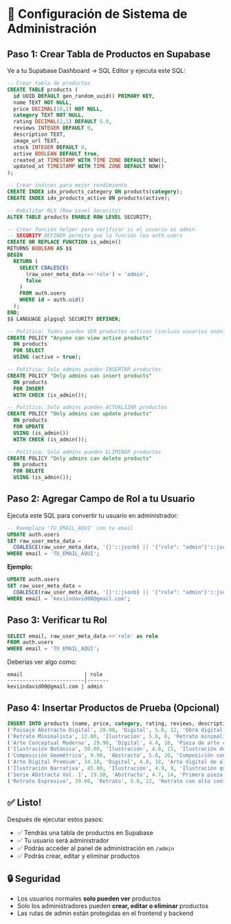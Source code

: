 # 🔐 Configuración de Sistema de Administración

## Paso 1: Crear Tabla de Productos en Supabase

Ve a tu Supabase Dashboard → SQL Editor y ejecuta este SQL:

```sql
-- Crear tabla de productos
CREATE TABLE products (
  id UUID DEFAULT gen_random_uuid() PRIMARY KEY,
  name TEXT NOT NULL,
  price DECIMAL(10,2) NOT NULL,
  category TEXT NOT NULL,
  rating DECIMAL(2,1) DEFAULT 5.0,
  reviews INTEGER DEFAULT 0,
  description TEXT,
  image_url TEXT,
  stock INTEGER DEFAULT 0,
  active BOOLEAN DEFAULT true,
  created_at TIMESTAMP WITH TIME ZONE DEFAULT NOW(),
  updated_at TIMESTAMP WITH TIME ZONE DEFAULT NOW()
);

-- Crear índices para mejor rendimiento
CREATE INDEX idx_products_category ON products(category);
CREATE INDEX idx_products_active ON products(active);

-- Habilitar RLS (Row Level Security)
ALTER TABLE products ENABLE ROW LEVEL SECURITY;

-- Crear función helper para verificar si el usuario es admin
-- SECURITY DEFINER permite que la función lea auth.users
CREATE OR REPLACE FUNCTION is_admin()
RETURNS BOOLEAN AS $$
BEGIN
  RETURN (
    SELECT COALESCE(
      (raw_user_meta_data->>'role') = 'admin',
      false
    )
    FROM auth.users
    WHERE id = auth.uid()
  );
END;
$$ LANGUAGE plpgsql SECURITY DEFINER;

-- Política: Todos pueden VER productos activos (incluso usuarios anónimos)
CREATE POLICY "Anyone can view active products"
  ON products
  FOR SELECT
  USING (active = true);

-- Política: Solo admins pueden INSERTAR productos
CREATE POLICY "Only admins can insert products"
  ON products
  FOR INSERT
  WITH CHECK (is_admin());

-- Política: Solo admins pueden ACTUALIZAR productos
CREATE POLICY "Only admins can update products"
  ON products
  FOR UPDATE
  USING (is_admin())
  WITH CHECK (is_admin());

-- Política: Solo admins pueden ELIMINAR productos
CREATE POLICY "Only admins can delete products"
  ON products
  FOR DELETE
  USING (is_admin());
```

## Paso 2: Agregar Campo de Rol a tu Usuario

Ejecuta este SQL para convertir tu usuario en administrador:

```sql
-- Reemplaza 'TU_EMAIL_AQUI' con tu email
UPDATE auth.users
SET raw_user_meta_data = 
  COALESCE(raw_user_meta_data, '{}'::jsonb) || '{"role": "admin"}'::jsonb
WHERE email = 'TU_EMAIL_AQUI';
```

**Ejemplo:**
```sql
UPDATE auth.users
SET raw_user_meta_data = 
  COALESCE(raw_user_meta_data, '{}'::jsonb) || '{"role": "admin"}'::jsonb
WHERE email = 'keviindavid00@gmail.com';
```

## Paso 3: Verificar tu Rol

```sql
SELECT email, raw_user_meta_data->>'role' as role
FROM auth.users
WHERE email = 'TU_EMAIL_AQUI';
```

Deberías ver algo como:
```
email                    | role
-------------------------|-------
keviindavid00@gmail.com | admin
```

## Paso 4: Insertar Productos de Prueba (Opcional)

```sql
INSERT INTO products (name, price, category, rating, reviews, description, stock) VALUES
('Paisaje Abstracto Digital', 29.90, 'Digital', 5.0, 12, 'Obra digital de paisaje abstracto con colores vibrantes', 10),
('Retrato Minimalista', 12.00, 'Ilustración', 5.0, 8, 'Retrato minimalista en blanco y negro', 15),
('Arte Conceptual Moderno', 29.90, 'Digital', 4.4, 10, 'Pieza de arte conceptual con elementos modernos', 8),
('Ilustración Botánica', 50.00, 'Ilustración', 4.8, 15, 'Ilustración detallada de elementos botánicos', 5),
('Composición Geométrica', 9.90, 'Abstracto', 5.0, 20, 'Composición con formas geométricas', 25),
('Arte Digital Premium', 34.10, 'Digital', 4.8, 18, 'Arte digital de alta calidad', 12),
('Ilustración Narrativa', 45.00, 'Ilustración', 4.9, 9, 'Ilustración que cuenta una historia', 7),
('Serie Abstracta Vol. 1', 19.90, 'Abstracto', 4.7, 14, 'Primera pieza de serie abstracta', 20),
('Retrato Expresivo', 39.00, 'Retrato', 5.0, 22, 'Retrato con alto contenido expresivo', 6);
```

## ✅ Listo!

Después de ejecutar estos pasos:
- ✅ Tendrás una tabla de productos en Supabase
- ✅ Tu usuario será administrador
- ✅ Podrás acceder al panel de administración en `/admin`
- ✅ Podrás crear, editar y eliminar productos

## 🔒 Seguridad

- Los usuarios normales **solo pueden ver** productos
- Solo los administradores pueden **crear, editar o eliminar** productos
- Las rutas de admin están protegidas en el frontend y backend

